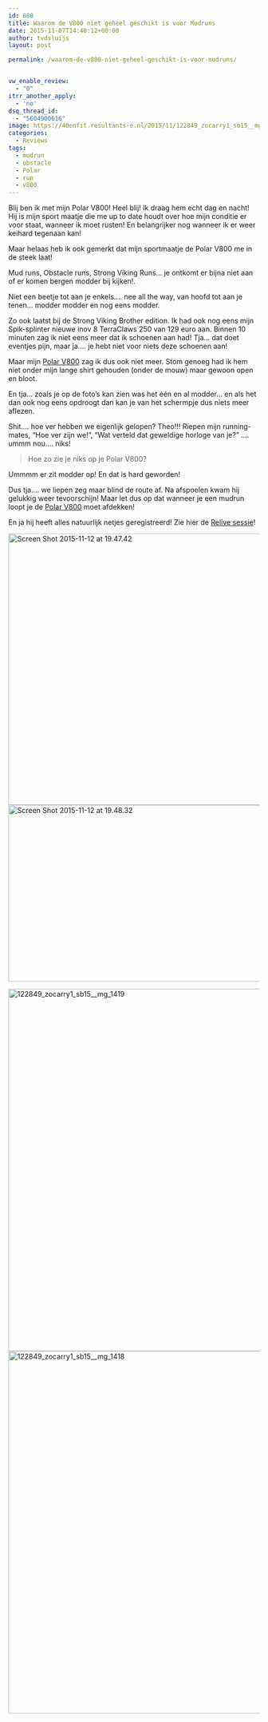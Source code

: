 ```yaml
---
id: 880
title: Waarom de V800 niet geheel geschikt is voor Mudruns
date: 2015-11-07T14:40:12+00:00
author: tvdsluijs
layout: post

permalink: /waarom-de-v800-niet-geheel-geschikt-is-voor-mudruns/


vw_enable_review:
  - "0"
itrr_another_apply:
  - 'no'
dsq_thread_id:
  - "5604900616"
image: https://40enfit.resultants-e.nl/2015/11/122849_zocarry1_sb15__mg_1419.jpg
categories:
  - Reviews
tags:
  - mudrun
  - obstacle
  - Polar
  - run
  - v800
---
```

Blij ben ik met mijn Polar V800! Heel blij! Ik draag hem echt dag en nacht! Hij is mijn sport maatje die me up to date houdt over hoe mijn conditie er voor staat, wanneer ik moet rusten! En belangrijker nog wanneer ik er weer keihard tegenaan kan!

Maar helaas heb ik ook gemerkt dat mijn sportmaatje de Polar V800 me in de steek laat!<!--more-->

Mud runs, Obstacle runs, Strong Viking Runs&#8230; je ontkomt er bijna niet aan of er komen bergen modder bij kijken!.

Niet een beetje tot aan je enkels&#8230;. nee all the way, van hoofd tot aan je tenen&#8230; modder modder en nog eens modder.

Zo ook laatst bij de Strong Viking Brother edition. Ik had ook nog eens mijn Spik-splinter nieuwe inov 8 TerraClaws 250 van 129 euro aan. Binnen 10 minuten zag ik niet eens meer dat ik schoenen aan had! Tja&#8230; dat doet eventjes pijn, maar ja&#8230;. je hebt niet voor niets deze schoenen aan!

Maar mijn <a href="http://www.athleteshop.nl/ext/?tt=18163_12_221406_&r=https%3A%2F%2Fwww.athleteshop.nl%2Fpolar-v800-gps-sporthorloge-zonder-hartslagsensor-zwart" target="_blank">Polar V800</a> zag ik dus ook niet meer. Stom genoeg had ik hem niet onder mijn lange shirt gehouden (onder de mouw) maar gewoon open en bloot.

En tja&#8230; zoals je op de foto&#8217;s kan zien was het één en al modder&#8230; en als het dan ook nog eens opdroogt dan kan je van het schermpje dus niets meer aflezen.

Shit&#8230;. hoe ver hebben we eigenlijk gelopen? Theo!!! Riepen mijn running-mates, &#8220;Hoe ver zijn we!&#8221;, &#8220;Wat verteld dat geweldige horloge van je?&#8221; &#8230;. ummm nou&#8230;. niks!

> Hoe zo zie je niks op je Polar V800?

Ummmm er zit modder op! En dat is hard geworden!

Dus tja&#8230;. we liepen zeg maar blind de route af. Na afspoelen kwam hij gelukkig weer tevoorschijn! Maar let dus op dat wanneer je een mudrun loopt je de <a href="http://www.athleteshop.nl/ext/?tt=18163_12_221406_&r=https%3A%2F%2Fwww.athleteshop.nl%2Fpolar-v800-gps-sporthorloge-zonder-hartslagsensor-zwart" target="_blank">Polar V800</a> moet afdekken!

En ja hij heeft alles natuurlijk netjes geregistreerd! Zie hier de <a href="https://flow.polar.com/training/relive/266936268?fb_action_ids=10206627417456826&fb_action_types=polar-flow%3Arecord" target="_blank">Relive sessie</a>!

[<img class="aligncenter size-large wp-image-947" src="https://40enfit.resultants-e.nl/2015/11/Screen-Shot-2015-11-12-at-19.47.42-1024x544.png" alt="Screen Shot 2015-11-12 at 19.47.42" width="1024" height="544" srcset="https://40enfit.resultants-e.nl/2015/11/Screen-Shot-2015-11-12-at-19.47.42-1024x544.png 1024w, https://40enfit.resultants-e.nl/2015/11/Screen-Shot-2015-11-12-at-19.47.42-300x159.png 300w, https://40enfit.resultants-e.nl/2015/11/Screen-Shot-2015-11-12-at-19.47.42.png 1200w" sizes="(max-width: 1024px) 100vw, 1024px" />](https://40enfit.resultants-e.nl/2015/11/Screen-Shot-2015-11-12-at-19.47.42.png) [<img class="aligncenter size-large wp-image-948" src="https://40enfit.resultants-e.nl/2015/11/Screen-Shot-2015-11-12-at-19.48.32-1024x354.png" alt="Screen Shot 2015-11-12 at 19.48.32" width="1024" height="354" srcset="https://40enfit.resultants-e.nl/2015/11/Screen-Shot-2015-11-12-at-19.48.32-1024x354.png 1024w, https://40enfit.resultants-e.nl/2015/11/Screen-Shot-2015-11-12-at-19.48.32-300x104.png 300w, https://40enfit.resultants-e.nl/2015/11/Screen-Shot-2015-11-12-at-19.48.32.png 1200w" sizes="(max-width: 1024px) 100vw, 1024px" />](https://40enfit.resultants-e.nl/2015/11/Screen-Shot-2015-11-12-at-19.48.32.png)

 <img class="aligncenter size-large wp-image-882" src="https://40enfit.resultants-e.nl/2015/11/122849_zocarry1_sb15__mg_1419-1024x726.jpg" alt="122849_zocarry1_sb15__mg_1419" width="1024" height="726" srcset="https://40enfit.resultants-e.nl/2015/11/122849_zocarry1_sb15__mg_1419-1024x726.jpg 1024w, https://40enfit.resultants-e.nl/2015/11/122849_zocarry1_sb15__mg_1419-300x213.jpg 300w, https://40enfit.resultants-e.nl/2015/11/122849_zocarry1_sb15__mg_1419.jpg 1200w" sizes="(max-width: 1024px) 100vw, 1024px" /><img class="aligncenter size-large wp-image-881" src="https://40enfit.resultants-e.nl/2015/11/122849_zocarry1_sb15__mg_1418-1024x726.jpg" alt="122849_zocarry1_sb15__mg_1418" width="1024" height="726" srcset="https://40enfit.resultants-e.nl/2015/11/122849_zocarry1_sb15__mg_1418-1024x726.jpg 1024w, https://40enfit.resultants-e.nl/2015/11/122849_zocarry1_sb15__mg_1418-300x213.jpg 300w, https://40enfit.resultants-e.nl/2015/11/122849_zocarry1_sb15__mg_1418.jpg 1200w" sizes="(max-width: 1024px) 100vw, 1024px" />

&nbsp;